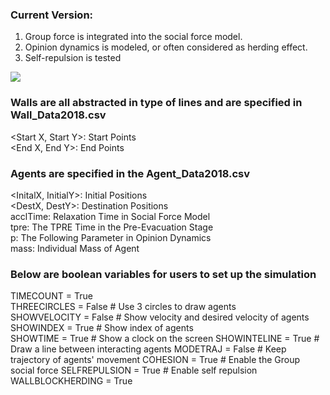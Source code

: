 ### Current Version:
1. Group force is integrated into the social force model.    
2. Opinion dynamics is modeled, or often considered as herding effect.   
3. Self-repulsion is tested

![](https://github.com/godisreal/group-social-force/blob/master/Pre-Evac2/pre-evac2.PNG)

### Walls are all abstracted in type of lines and are specified in Wall_Data2018.csv
<Start X, Start Y>: 	Start Points  
<End X, End Y>: 		  End Points  


### Agents are specified in the Agent_Data2018.csv
<InitalX, InitialY>: 	Initial Positions  
<DestX, DestY>: 		  Destination Positions  
acclTime: 				    Relaxation Time in Social Force Model  
tpre: 					      The TPRE Time in the Pre-Evacuation Stage  
p: 						The Following Parameter in Opinion Dynamics  
mass: 				Individual Mass of Agent  


### Below are boolean variables for users to set up the simulation
TIMECOUNT = True  
THREECIRCLES = False  	# Use 3 circles to draw agents  
SHOWVELOCITY = False	# Show velocity and desired velocity of agents  
SHOWINDEX = True        # Show index of agents  
SHOWTIME = True         # Show a clock on the screen 
SHOWINTELINE = True     # Draw a line between interacting agents 
MODETRAJ = False        # Keep trajectory of agents' movement 
COHESION = True		    # Enable the Group social force 
SELFREPULSION = True	# Enable self repulsion 
WALLBLOCKHERDING = True  


